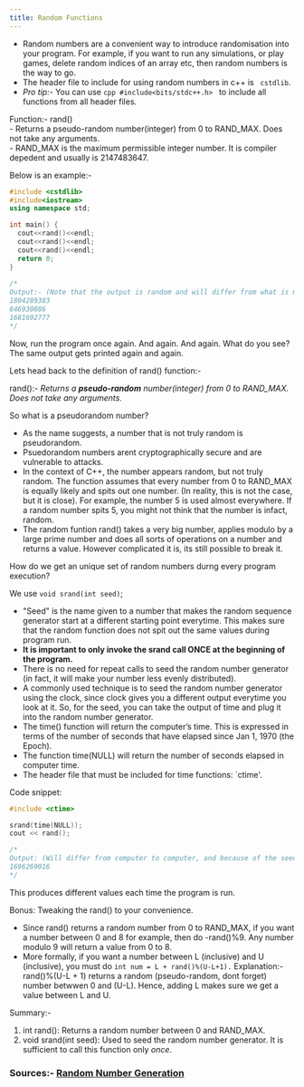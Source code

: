 ```yaml
---
title: Random Functions
---
```


* Random numbers are a convenient way to introduce randomisation into your program. For example, if you want to run any simulations, or play games, delete random indices of an array etc, then random numbers is the way to go.     
* The header file to include for using random numbers in c++ is ` cstdlib`.
* *Pro tip:-*   	 You can use `cpp #include<bits/stdc++.h> ` to include all functions from all header files. 

Function:- rand()    
                  - Returns a pseudo-random number(integer) from 0 to RAND_MAX. Does not take any arguments.     
                  - RAND_MAX is the maximum permissible integer number. It is compiler depedent and usually is 2147483647.
                  
Below is an example:-     
```cpp
#include <cstdlib>
#include<iostream>
using namespace std;

int main() {
  cout<<rand()<<endl;
  cout<<rand()<<endl;
  cout<<rand()<<endl;
  return 0;
}
        
/*
Output:- (Note that the output is random and will differ from what is mentioned here)
1804289383
846930886
1681692777
*/
```


Now, run the program once again. And again. And again. What do you see?
The same output gets printed again and again. 

Lets head back to the definition of rand() function:-     

   rand():- *Returns a **pseudo-random** number(integer) from 0 to RAND_MAX. Does not take any arguments.*    
   
  
    
                     
So what is a pseudorandom number?     
* As the name suggests, a number that is not truly random is pseudorandom.    
* Psuedorandom numbers arent cryptographically secure and are vulnerable to attacks.    
* In the context of C++, the number appears random, but not truly random. The function assumes that every number from 0 to RAND_MAX is equally likely and spits out one number. (In reality, 
this is not the case, but it is close).  For example, the number 5 is used almost everywhere. If a random number spits 5, you might not think that the number is infact, random.     
* The random funtion rand() takes a very big number, applies modulo by a large prime number and does all sorts of operations on a number and returns a value. However complicated it is, its still possible to break it. 

How do we get an unique set of random numbers durng every program execution?

We use `void srand(int seed)`;


* "Seed" is the name given to a number that makes the random sequence generator start at a different starting point everytime. This makes sure that the random function does not spit out the same values during program run.
* **It is important to only invoke the srand call ONCE at the beginning of the program.**
* There is no need for repeat calls to seed the random number generator (in fact, it will make your number less evenly 
distributed). 
* A commonly used technique is to seed the random number generator using the clock, since clock gives you a different output everytime you look at it. So, for the seed, you can take the output of time and plug it into the random number generator.
* The time() function will return the computer’s time. This is expressed in terms of the number of 
seconds that have elapsed since Jan 1, 1970 (the Epoch).  
* The function time(NULL) will return the number of seconds elapsed in computer time. 
* The header file that must be included for time functions: `ctime'.

Code snippet: 
```cpp
#include <ctime>

srand(time(NULL));
cout << rand();

/*
Output: (Will differ from computer to computer, and because of the seed, will also differ from time to time, literally. :D)
1696269016
*/

```
This produces different values each time the program is run.    

Bonus: Tweaking the rand() to your convenience.     
* Since rand() returns a random number from 0 to RAND_MAX, if you want a number between 0 and 8 for example, then do
   -rand()%9. 
   Any number modulo 9 will return a value from 0 to 8. 
* More formally, if you want a number between L (inclusive) and U (inclusive), you must do
 `int num = L + rand()%(U-L+1).`
 Explanation:- rand()%(U-L + 1) returns a random (pseudo-random, dont forget) number betwwen 0 and (U-L). Hence, adding L makes sure we get a value between L and U.
 
 Summary:- 
 1. int rand(): Returns a random number between 0 and RAND_MAX.
 1. void srand(int seed): Used to seed the random number generator. It is sufficient to call this function only *once*.
 
 
 ### Sources:- [Random Number Generation](http://www.math.uaa.alaska.edu/~afkjm/csce211/handouts/RandomFunctions)
